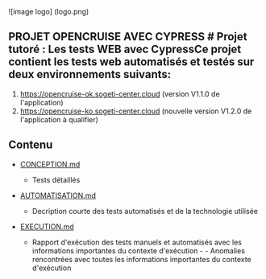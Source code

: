 ![image logo] (logo.png)
## PROJET OPENCRUISE AVEC CYPRESS # Projet tutoré : Les tests WEB avec Cypress**Ce projet contient les tests web automatisés et testés sur deux environnements suivants:**
1. https://opencruise-ok.sogeti-center.cloud (version V1.1.0 de l'application)
2. https://opencruise-ko.sogeti-center.cloud (nouvelle version V1.2.0 de l'application à qualifier)

## Contenu


- [CONCEPTION.md](doc/CONCEPTION.md) 
  - Tests détaillés 

- [AUTOMATISATION.md](doc/AUTOMATISATION.md) 
  - Decription courte des tests automatisés et de la technologie utilisée 
  
- [EXECUTION.md](doc/EXECUTION.md) 
  - Rapport d'exécution des tests manuels et automatisés avec les informations importantes du contexte d'exécution - - Anomalies rencontrées avec toutes les informations importantes du contexte d'exécution
